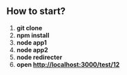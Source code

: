 ## How to start?

1. <b>git clone</b>
2. <b>npm install</b>
3. <b>node app1</b>
4. <b>node app2</b>
5. <b>node redirecter</b>
6. <b>open [http://localhost:3000/test/12](https://localhost:3000/test/12)</b>
